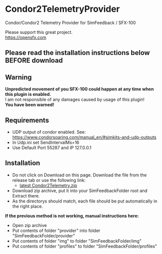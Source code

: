# Condor2TelemetryProvider
Condor/Condor2 Telemetry Provider for SimFeedback / SFX-100  

Please support this great project.  
https://opensfx.com

## Please read the installation instructions below BEFORE download 

## Warning  
**Unpredicted movement of you SFX-100 could happen at any time when this plugin is enabled.**  
I am not responsible of any damages caused by usage of this plugin!  
**You have been warned!**

## Requirements
- UDP output of condor enabled. See:  
https://www.condorsoaring.com/manual_en/#simkits-and-udp-outputs  
- In Udp.ini set SendIntervalMs=16
- Use Default Port 55287 and IP 127.0.0.1

## Installation
- Do not click on Download on this page. Download the file from the release tab or use the following link:
  - [latest Condor2Telemetry.zip](https://github.com/ashupp/Condor2TelemetryProvider/releases/latest/download/Condor2Telemetry.zip)
- Download zip archive, put it into your SimFeedbackFolder root and Extract there.  
- As the directorys should match, each file should be put automatically in the right place.  

**If the previous method is not working, manual instructions here:**     
- Open zip archive
- Put contents of folder "provider" into folder "SimFeedbackFolder/provider"  
- Put contents of folder "img" to folder "SimFeedbackFolder/img"  
- Put contents of folder "profiles" to folder "SimFeedbackFolder/profiles"  

